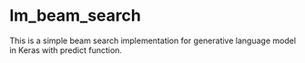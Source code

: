 # lm_beam_search
This is a simple beam search implementation for generative language model in Keras with predict function. 
